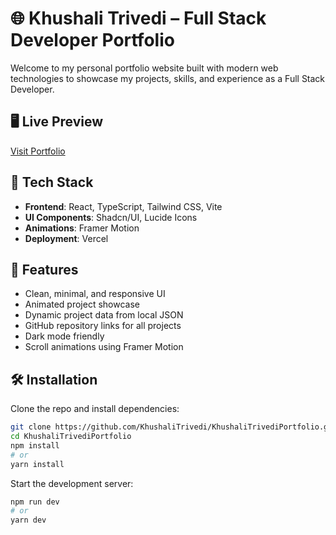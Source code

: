 # 🌐 Khushali Trivedi – Full Stack Developer Portfolio

Welcome to my personal portfolio website built with modern web technologies to showcase my projects, skills, and experience as a Full Stack Developer.

## 🖥️ Live Preview

[Visit Portfolio](https://khushali-trivedi-portfolio.vercel.app/)

## 🧰 Tech Stack

- **Frontend**: React, TypeScript, Tailwind CSS, Vite
- **UI Components**: Shadcn/UI, Lucide Icons
- **Animations**: Framer Motion
- **Deployment**: Vercel

## 🚀 Features

- Clean, minimal, and responsive UI
- Animated project showcase
- Dynamic project data from local JSON
- GitHub repository links for all projects
- Dark mode friendly
- Scroll animations using Framer Motion


## 🛠️ Installation

Clone the repo and install dependencies:

```bash
git clone https://github.com/KhushaliTrivedi/KhushaliTrivediPortfolio.git
cd KhushaliTrivediPortfolio
npm install
# or
yarn install
```

Start the development server:

```bash
npm run dev
# or
yarn dev
```

